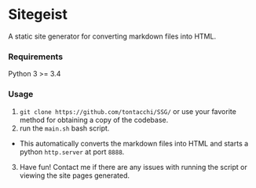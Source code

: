 # Sitegeist

A static site generator for converting markdown files into HTML.

### Requirements

Python 3 >= 3.4

### Usage

1. `git clone https://github.com/tontacchi/SSG/` or use your favorite method for obtaining a copy of the codebase.
2. run the `main.sh` bash script.
  - This automatically converts the markdown files into HTML and starts a python `http.server` at port `8888`.
3. Have fun! Contact me if there are any issues with running the script or viewing the site pages generated.
